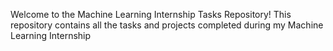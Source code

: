 Welcome to the Machine Learning Internship Tasks Repository! This repository contains all the tasks and projects completed during my Machine Learning Internship

